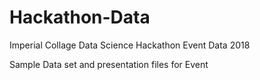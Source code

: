 # Hackathon-Data
Imperial Collage Data Science Hackathon Event Data  2018

Sample Data set and presentation files for Event
